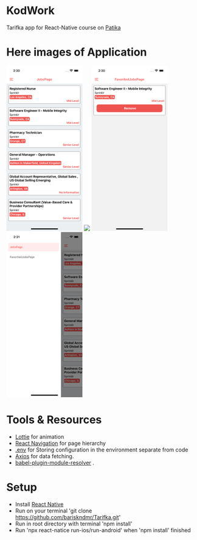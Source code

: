 # KodWork

Tarifka app for React-Native course on [Patika](https://app.patika.dev)

# Here images of Application

<img src="./src/Assets/ScreenShots/jobspage.png" width="200px" /> <img src="./src/Assets/ScreenShots/detailspage.png" width="200px" /> <img src="./src/Assets/ScreenShots/favpage.png" width="200px" /> <img src="./src/Assets/ScreenShots/drawermenu.png" width="200px" />

# Tools & Resources

- [Lottie](https://github.com/lottie-react-native/lottie-react-native) for animation
- [React Navigation](https://reactnavigation.org/) for page hierarchy
- [.env](https://github.com/motdotla/dotenv) for Storing configuration in the environment separate from code
- [Axios](https://github.com/axios/axios) for data fetching.
- [babel-plugin-module-resolver](https://github.com/tleunen/babel-plugin-module-resolver) .

# Setup

- Install [React Native](https://reactnative.dev/docs/getting-started)
- Run on your terminal 'git clone https://github.com/bariskndmr/Tarifka.git'
- Run in root directory with terminal 'npm install'
- Run 'npx react-natice run-ios/run-android' when 'npm install' finished
